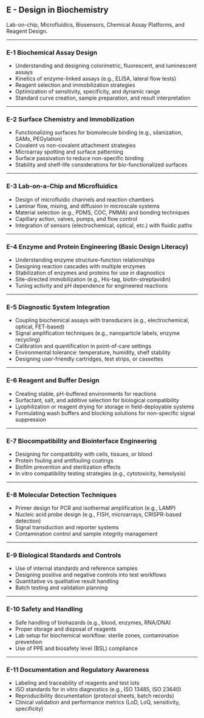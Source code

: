 ## E - Design in Biochemistry
Lab-on-chip, Microfluidics, Biosensors, Chemical Assay Platforms, and Reagent Design.

---

### E-1 Biochemical Assay Design
- Understanding and designing colorimetric, fluorescent, and luminescent assays
- Kinetics of enzyme-linked assays (e.g., ELISA, lateral flow tests)
- Reagent selection and immobilization strategies
- Optimization of sensitivity, specificity, and dynamic range
- Standard curve creation, sample preparation, and result interpretation

---

### E-2 Surface Chemistry and Immobilization
- Functionalizing surfaces for biomolecule binding (e.g., silanization, SAMs, PEGylation)
- Covalent vs non-covalent attachment strategies
- Microarray spotting and surface patterning
- Surface passivation to reduce non-specific binding
- Stability and shelf-life considerations for bio-functionalized surfaces

---

### E-3 Lab-on-a-Chip and Microfluidics
- Design of microfluidic channels and reaction chambers
- Laminar flow, mixing, and diffusion in microscale systems
- Material selection (e.g., PDMS, COC, PMMA) and bonding techniques
- Capillary action, valves, pumps, and flow control
- Integration of sensors (electrochemical, optical, etc.) with fluidic paths

---

### E-4 Enzyme and Protein Engineering (Basic Design Literacy)
- Understanding enzyme structure–function relationships
- Designing reaction cascades with multiple enzymes
- Stabilization of enzymes and proteins for use in diagnostics
- Site-directed immobilization (e.g., His-tag, biotin-streptavidin)
- Tuning activity and pH dependence for engineered reactions

---

### E-5 Diagnostic System Integration
- Coupling biochemical assays with transducers (e.g., electrochemical, optical, FET-based)
- Signal amplification techniques (e.g., nanoparticle labels, enzyme recycling)
- Calibration and quantification in point-of-care settings
- Environmental tolerance: temperature, humidity, shelf stability
- Designing user-friendly cartridges, test strips, or cassettes

---

### E-6 Reagent and Buffer Design
- Creating stable, pH-buffered environments for reactions
- Surfactant, salt, and additive selection for biological compatibility
- Lyophilization or reagent drying for storage in field-deployable systems
- Formulating wash buffers and blocking solutions for non-specific signal suppression

---

### E-7 Biocompatibility and Biointerface Engineering
- Designing for compatibility with cells, tissues, or blood
- Protein fouling and antifouling coatings
- Biofilm prevention and sterilization effects
- In vitro compatibility testing strategies (e.g., cytotoxicity, hemolysis)

---

### E-8 Molecular Detection Techniques
- Primer design for PCR and isothermal amplification (e.g., LAMP)
- Nucleic acid probe design (e.g., FISH, microarrays, CRISPR-based detection)
- Signal transduction and reporter systems
- Contamination control and sample integrity management

---

### E-9 Biological Standards and Controls
- Use of internal standards and reference samples
- Designing positive and negative controls into test workflows
- Quantitative vs qualitative result handling
- Batch testing and validation planning

---

### E-10 Safety and Handling
- Safe handling of biohazards (e.g., blood, enzymes, RNA/DNA)
- Proper storage and disposal of reagents
- Lab setup for biochemical workflow: sterile zones, contamination prevention
- Use of PPE and biosafety level (BSL) compliance

---

### E-11 Documentation and Regulatory Awareness
- Labeling and traceability of reagents and test lots
- ISO standards for in vitro diagnostics (e.g., ISO 13485, ISO 23640)
- Reproducibility documentation (protocol sheets, batch records)
- Clinical validation and performance metrics (LoD, LoQ, sensitivity, specificity)

